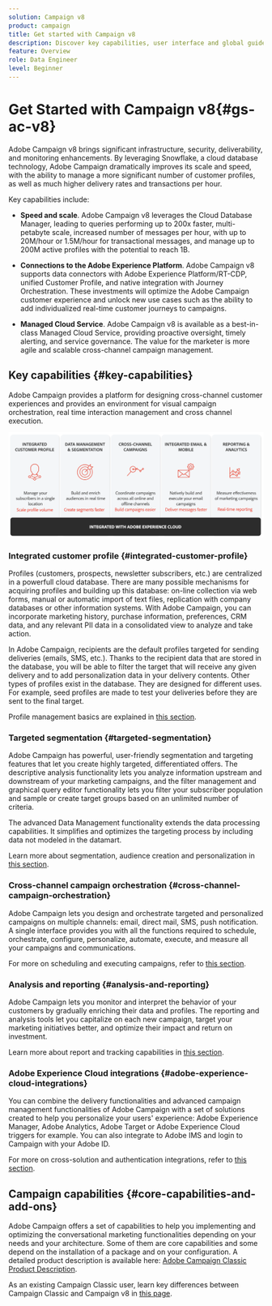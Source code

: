 ```yaml
---
solution: Campaign v8
product: campaign
title: Get started with Campaign v8
description: Discover key capabilities, user interface and global guidelines
feature: Overview
role: Data Engineer
level: Beginner
---
```


# Get Started with Campaign v8{#gs-ac-v8}

Adobe Campaign v8 brings significant infrastructure, security, deliverability, and monitoring enhancements. By leveraging Snowflake, a cloud database technology, Adobe Campaign dramatically improves its scale and speed, with the ability to manage a more significant number of customer profiles, as well as much higher delivery rates and transactions per hour. 

Key capabilities include:

* **Speed and scale**. Adobe Campaign v8 leverages the Cloud Database Manager, leading to queries performing up to 200x faster, multi-petabyte scale, increased number of messages per hour, with up to 20M/hour or 1.5M/hour for transactional messages, and manage up to 200M active profiles with the potential to reach 1B.

* **Connections to the Adobe Experience Platform**. Adobe Campaign v8 supports data connectors with Adobe Experience Platform/RT-CDP, unified Customer Profile, and native integration with Journey Orchestration. These investments will optimize the Adobe Campaign customer experience and unlock new use cases such as the ability to add individualized real-time customer journeys to campaigns.

* **Managed Cloud Service**. Adobe Campaign v8 is available as a best-in-class Managed Cloud Service, providing proactive oversight, timely alerting, and service governance. The value for the marketer is more agile and scalable cross-channel campaign management.

## Key capabilities {#key-capabilities}

Adobe Campaign provides a platform for designing cross-channel customer experiences and provides an environment for visual campaign orchestration, real time interaction management and cross channel execution.

![](assets/ac-capabilities.png) 

### Integrated customer profile {#integrated-customer-profile}

Profiles (customers, prospects, newsletter subscribers, etc.) are centralized in a powerfull cloud database. There are many possible mechanisms for acquiring profiles and building up this database: on-line collection via web forms, manual or automatic import of text files, replication with company databases or other information systems. With Adobe Campaign, you can incorporate marketing history, purchase information, preferences, CRM data, and any relevant PII data in a consolidated view to analyze and take action.

In Adobe Campaign, recipients are the default profiles targeted for sending deliveries (emails, SMS, etc.). Thanks to the recipient data that are stored in the database, you will be able to filter the target that will receive any given delivery and to add personalization data in your delivery contents. Other types of profiles exist in the database. They are designed for different uses. For example, seed profiles are made to test your deliveries before they are sent to the final target.

Profile management basics are explained in [this section](profiles.md).

### Targeted segmentation {#targeted-segmentation}

Adobe Campaign has powerful, user-friendly segmentation and targeting features that let you create highly targeted, differentiated offers. The descriptive analysis functionality lets you analyze information upstream and downstream of your marketing campaigns, and the filter management and graphical query editor functionality lets you filter your subscriber population and sample or create target groups based on an unlimited number of criteria. 

The advanced Data Management functionality extends the data processing capabilities. It simplifies and optimizes the targeting process by including data not modeled in the datamart. 

Learn more about segmentation, audience creation and personalization in [this section](audiences.md).

### Cross-channel campaign orchestration {#cross-channel-campaign-orchestration}

Adobe Campaign lets you design and orchestrate targeted and personalized campaigns on multiple channels: email, direct mail, SMS, push notification. A single interface provides you with all the functions required to schedule, orchestrate, configure, personalize, automate, execute, and measure all your campaigns and communications. 

For more on scheduling and executing campaigns, refer to [this section](campaign-management.md).


### Analysis and reporting {#analysis-and-reporting}

Adobe Campaign lets you monitor and interpret the behavior of your customers by gradually enriching their data and profiles. The reporting and analysis tools let you capitalize on each new campaign, target your marketing initiatives better, and optimize their impact and return on investment. 

Learn more about report and tracking capabilities in [this section](reporting.md).

### Adobe Experience Cloud integrations {#adobe-experience-cloud-integrations}

You can combine the delivery functionalities and advanced campaign management functionalities of Adobe Campaign with a set of solutions created to help you personalize your users' experience: Adobe Experience Manager, Adobe Analytics, Adobe Target or Adobe Experience Cloud triggers for example. You can also integrate to Adobe IMS and login to Campaign with your Adobe ID. 

For more on cross-solution and authentication integrations, refer to [this section](integration.md).

## Campaign capabilities {#core-capabilities-and-add-ons}

Adobe Campaign offers a set of capabilities to help you implementing and optimizing the conversational marketing functionalities depending on your needs and your architecture. Some of them are core capabilities and some depend on the installation of a package and on your configuration. A detailed product description is available here: [Adobe Campaign Classic Product Description](https://helpx.adobe.com/legal/product-descriptions/adobe-campaign-classic---product-description.html).

As an existing Campaign Classic user, learn key differences between Campaign Classic and Campaign v8 in [this page](capability-matrix.md).

